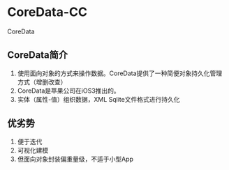 # CoreData-CC
CoreData
## CoreData简介
1.  使用面向对象的方式来操作数据。CoreData提供了一种简便对象持久化管理方式（增删改查）
2.  CoreData是苹果公司在iOS3推出的。
3.  实体（属性-值）组织数据，XML Sqlite文件格式进行持久化

## 优劣势
1.  便于迭代
2.  可视化建模
3.  但面向对象封装偏重量级，不适于小型App
